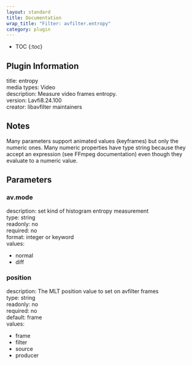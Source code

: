 ```yaml
---
layout: standard
title: Documentation
wrap_title: "Filter: avfilter.entropy"
category: plugin
---
```

* TOC
{:toc}

## Plugin Information

title: entropy  
media types:
Video  
description: Measure video frames entropy.  
version: Lavfi8.24.100  
creator: libavfilter maintainers  

## Notes

Many parameters support animated values (keyframes) but only the numeric ones. Many numeric properties have type string because they accept an expression (see FFmpeg documentation) even though they evaluate to a numeric value.

## Parameters

### av.mode

  
description:
set kind of histogram entropy measurement  
type: string  
readonly: no  
required: no  
format: integer or keyword  
values:  

* normal
* diff

### position

  
description:
The MLT position value to set on avfilter frames  
type: string  
readonly: no  
required: no  
default: frame  
values:  

* frame
* filter
* source
* producer

